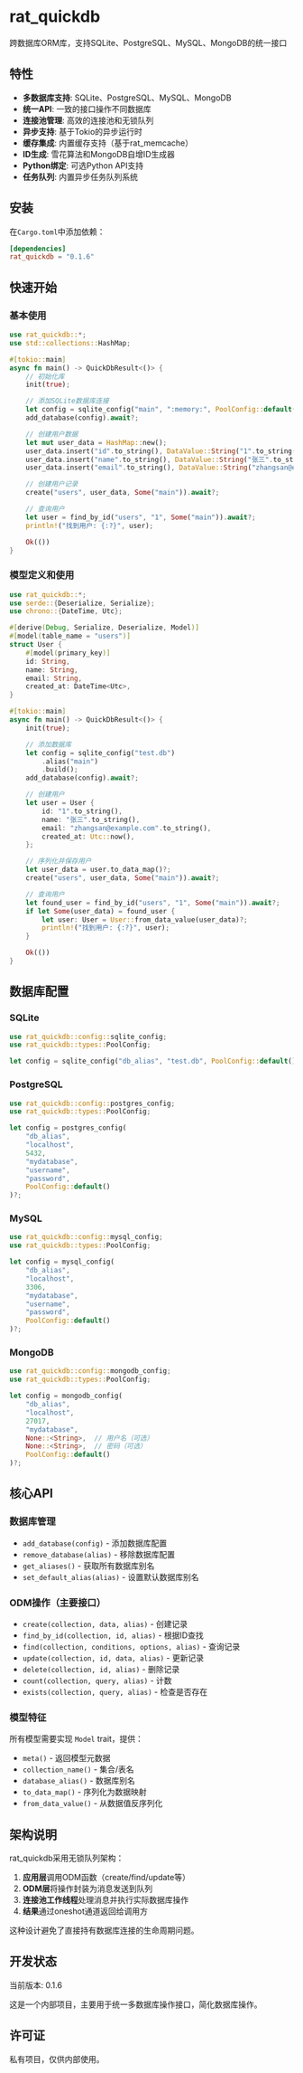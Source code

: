 # rat_quickdb

跨数据库ORM库，支持SQLite、PostgreSQL、MySQL、MongoDB的统一接口

## 特性

- **多数据库支持**: SQLite、PostgreSQL、MySQL、MongoDB
- **统一API**: 一致的接口操作不同数据库
- **连接池管理**: 高效的连接池和无锁队列
- **异步支持**: 基于Tokio的异步运行时
- **缓存集成**: 内置缓存支持（基于rat_memcache）
- **ID生成**: 雪花算法和MongoDB自增ID生成器
- **Python绑定**: 可选Python API支持
- **任务队列**: 内置异步任务队列系统

## 安装

在`Cargo.toml`中添加依赖：

```toml
[dependencies]
rat_quickdb = "0.1.6"
```

## 快速开始

### 基本使用

```rust
use rat_quickdb::*;
use std::collections::HashMap;

#[tokio::main]
async fn main() -> QuickDbResult<()> {
    // 初始化库
    init(true);

    // 添加SQLite数据库连接
    let config = sqlite_config("main", ":memory:", PoolConfig::default())?;
    add_database(config).await?;

    // 创建用户数据
    let mut user_data = HashMap::new();
    user_data.insert("id".to_string(), DataValue::String("1".to_string()));
    user_data.insert("name".to_string(), DataValue::String("张三".to_string()));
    user_data.insert("email".to_string(), DataValue::String("zhangsan@example.com".to_string()));

    // 创建用户记录
    create("users", user_data, Some("main")).await?;

    // 查询用户
    let user = find_by_id("users", "1", Some("main")).await?;
    println!("找到用户: {:?}", user);

    Ok(())
}
```

### 模型定义和使用

```rust
use rat_quickdb::*;
use serde::{Deserialize, Serialize};
use chrono::{DateTime, Utc};

#[derive(Debug, Serialize, Deserialize, Model)]
#[model(table_name = "users")]
struct User {
    #[model(primary_key)]
    id: String,
    name: String,
    email: String,
    created_at: DateTime<Utc>,
}

#[tokio::main]
async fn main() -> QuickDbResult<()> {
    init(true);

    // 添加数据库
    let config = sqlite_config("test.db")
        .alias("main")
        .build();
    add_database(config).await?;

    // 创建用户
    let user = User {
        id: "1".to_string(),
        name: "张三".to_string(),
        email: "zhangsan@example.com".to_string(),
        created_at: Utc::now(),
    };

    // 序列化并保存用户
    let user_data = user.to_data_map()?;
    create("users", user_data, Some("main")).await?;

    // 查询用户
    let found_user = find_by_id("users", "1", Some("main")).await?;
    if let Some(user_data) = found_user {
        let user: User = User::from_data_value(user_data)?;
        println!("找到用户: {:?}", user);
    }

    Ok(())
}
```

## 数据库配置

### SQLite
```rust
use rat_quickdb::config::sqlite_config;
use rat_quickdb::types::PoolConfig;

let config = sqlite_config("db_alias", "test.db", PoolConfig::default())?;
```

### PostgreSQL
```rust
use rat_quickdb::config::postgres_config;
use rat_quickdb::types::PoolConfig;

let config = postgres_config(
    "db_alias",
    "localhost",
    5432,
    "mydatabase",
    "username",
    "password",
    PoolConfig::default()
)?;
```

### MySQL
```rust
use rat_quickdb::config::mysql_config;
use rat_quickdb::types::PoolConfig;

let config = mysql_config(
    "db_alias",
    "localhost",
    3306,
    "mydatabase",
    "username",
    "password",
    PoolConfig::default()
)?;
```

### MongoDB
```rust
use rat_quickdb::config::mongodb_config;
use rat_quickdb::types::PoolConfig;

let config = mongodb_config(
    "db_alias",
    "localhost",
    27017,
    "mydatabase",
    None::<String>,  // 用户名（可选）
    None::<String>,  // 密码（可选）
    PoolConfig::default()
)?;
```

## 核心API

### 数据库管理
- `add_database(config)` - 添加数据库配置
- `remove_database(alias)` - 移除数据库配置
- `get_aliases()` - 获取所有数据库别名
- `set_default_alias(alias)` - 设置默认数据库别名

### ODM操作（主要接口）
- `create(collection, data, alias)` - 创建记录
- `find_by_id(collection, id, alias)` - 根据ID查找
- `find(collection, conditions, options, alias)` - 查询记录
- `update(collection, id, data, alias)` - 更新记录
- `delete(collection, id, alias)` - 删除记录
- `count(collection, query, alias)` - 计数
- `exists(collection, query, alias)` - 检查是否存在

### 模型特征
所有模型需要实现 `Model` trait，提供：
- `meta()` - 返回模型元数据
- `collection_name()` - 集合/表名
- `database_alias()` - 数据库别名
- `to_data_map()` - 序列化为数据映射
- `from_data_value()` - 从数据值反序列化

## 架构说明

rat_quickdb采用无锁队列架构：
1. **应用层**调用ODM函数（create/find/update等）
2. **ODM层**将操作封装为消息发送到队列
3. **连接池工作线程**处理消息并执行实际数据库操作
4. **结果**通过oneshot通道返回给调用方

这种设计避免了直接持有数据库连接的生命周期问题。

## 开发状态

当前版本: 0.1.6

这是一个内部项目，主要用于统一多数据库操作接口，简化数据库操作。

## 许可证

私有项目，仅供内部使用。
